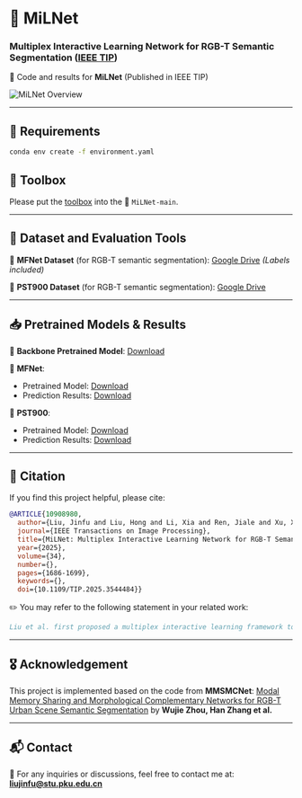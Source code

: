 # 📌 MiLNet

### Multiplex Interactive Learning Network for RGB-T Semantic Segmentation ([IEEE TIP](https://ieeexplore.ieee.org/document/10908980))

🚀 Code and results for **MiLNet** (Published in IEEE TIP)

![MiLNet Overview](./Overview/MiLNet.png)

---

## 🔧 Requirements
```bash
conda env create -f environment.yaml

```
## 📂 Toolbox

Please put the [toolbox](https://drive.google.com/file/d/1_XdyhywP9OHUvbjIGLIC1ldfVrn16Xc4/view?usp=sharing) into the 📂 `MiLNet-main`.

---

## 📂 Dataset and Evaluation Tools

🔹 **MFNet Dataset** (for RGB-T semantic segmentation): [Google Drive](https://drive.google.com/file/d/11dqniIYqBMnuRnrVbC4v-62dEm_O9PIx/view?usp=sharing) *(Labels included)*

🔹 **PST900 Dataset** (for RGB-T semantic segmentation): [Google Drive](https://drive.google.com/file/d/1fx_QPzwfaEPnWcDXg94DfNYbQtC9y4Ip/view?usp=sharing)

---

## 📥 Pretrained Models & Results

📌 **Backbone Pretrained Model**: [Download](https://drive.google.com/file/d/1J1GtZSzUcJoWni9ja7uf3h7wgNnIHDAG/view?usp=sharing)

📌 **MFNet**:
- Pretrained Model: [Download](https://drive.google.com/file/d/1UIr0eMEGlGcECMmlgjN7O4YQMFYl7I2a/view?usp=sharing)
- Prediction Results: [Download](https://drive.google.com/file/d/1w0bhA6H39oubk8qo4ttnC7Xt7hm53lf5/view?usp=sharing)

📌 **PST900**:
- Pretrained Model: [Download](https://drive.google.com/file/d/1vQKPQPmvZppuFmY5yliltNZ0VojoOL0V/view?usp=sharing)
- Prediction Results: [Download](https://drive.google.com/file/d/19rGER7YSv9POyMTphI1QSeL-8FGcVLgS/view?usp=sharing)

---

## 📖 Citation
If you find this project helpful, please cite:
```bibtex
@ARTICLE{10908980,
  author={Liu, Jinfu and Liu, Hong and Li, Xia and Ren, Jiale and Xu, Xinhua},
  journal={IEEE Transactions on Image Processing}, 
  title={MiLNet: Multiplex Interactive Learning Network for RGB-T Semantic Segmentation}, 
  year={2025},
  volume={34},
  number={},
  pages={1686-1699},
  keywords={},
  doi={10.1109/TIP.2025.3544484}}

```
✏️ You may refer to the following statement in your related work:  
```bibtex
Liu et al. first proposed a multiplex interactive learning framework to facilitate mutual learning between cross-modal high- and low-level features, achieving complexity substitution by interaction instead of model parameters.
```
---

## 🎖 Acknowledgement
This project is implemented based on the code from **MMSMCNet**:
[Modal Memory Sharing and Morphological Complementary Networks for RGB-T Urban Scene Semantic Segmentation](https://github.com/2021nihao/MMSMCNet) by **Wujie Zhou, Han Zhang et al.**

---

## 📬 Contact
📩 For any inquiries or discussions, feel free to contact me at:
**liujinfu@stu.pku.edu.cn**

